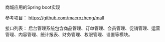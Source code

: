 商城应用的Spring boot实现

参考项目： https://github.com/macrozheng/mall

接口列表：
后台管理系统包含商品管理、订单管理、会员管理、促销管理、运营管理、内容管理、统计报表、财务管理、权限管理、设置等模块。
